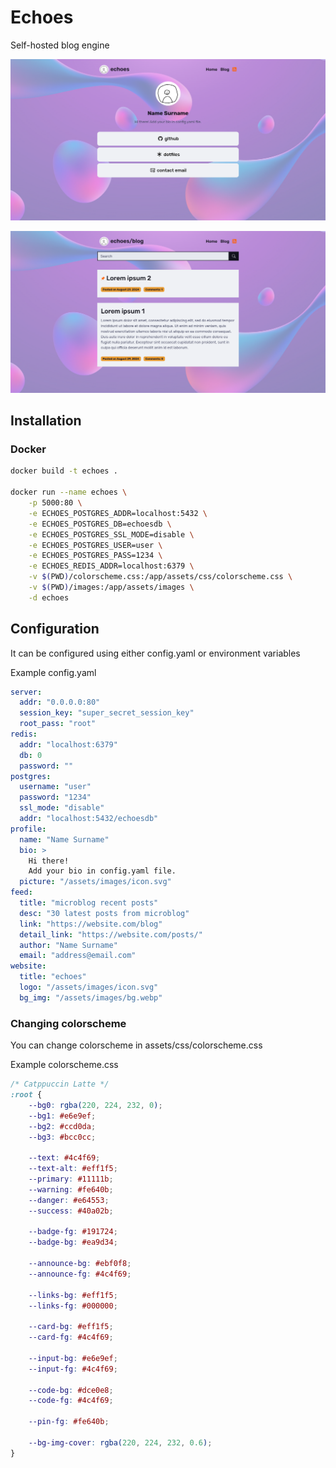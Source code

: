 # Echoes

Self-hosted blog engine

![home page](home-page.png)

![blog page](blog-page.png)

## Installation

### Docker

```bash
docker build -t echoes .

docker run --name echoes \
    -p 5000:80 \
    -e ECHOES_POSTGRES_ADDR=localhost:5432 \
    -e ECHOES_POSTGRES_DB=echoesdb \
    -e ECHOES_POSTGRES_SSL_MODE=disable \
    -e ECHOES_POSTGRES_USER=user \
    -e ECHOES_POSTGRES_PASS=1234 \
    -e ECHOES_REDIS_ADDR=localhost:6379 \
    -v $(PWD)/colorscheme.css:/app/assets/css/colorscheme.css \
    -v $(PWD)/images:/app/assets/images \
    -d echoes
```

## Configuration

It can be configured using either config.yaml or environment variables

Example config.yaml

```yaml
server:
  addr: "0.0.0.0:80"
  session_key: "super_secret_session_key"
  root_pass: "root"
redis:
  addr: "localhost:6379"
  db: 0
  password: ""
postgres:
  username: "user"
  password: "1234"
  ssl_mode: "disable"
  addr: "localhost:5432/echoesdb"
profile:
  name: "Name Surname"
  bio: >
    Hi there!
    Add your bio in config.yaml file.
  picture: "/assets/images/icon.svg"
feed:
  title: "microblog recent posts"
  desc: "30 latest posts from microblog"
  link: "https://website.com/blog"
  detail_link: "https://website.com/posts/"
  author: "Name Surname"
  email: "address@email.com"
website:
  title: "echoes"
  logo: "/assets/images/icon.svg"
  bg_img: "/assets/images/bg.webp"
```

### Changing colorscheme

You can change colorscheme in assets/css/colorscheme.css

Example colorscheme.css

```css
/* Catppuccin Latte */
:root {
    --bg0: rgba(220, 224, 232, 0);
    --bg1: #e6e9ef;
    --bg2: #ccd0da;
    --bg3: #bcc0cc;

    --text: #4c4f69;
    --text-alt: #eff1f5;
    --primary: #11111b;
    --warning: #fe640b;
    --danger: #e64553;
    --success: #40a02b;

    --badge-fg: #191724;
    --badge-bg: #ea9d34;

    --announce-bg: #ebf0f8;
    --announce-fg: #4c4f69;

    --links-bg: #eff1f5;
    --links-fg: #000000;

    --card-bg: #eff1f5;
    --card-fg: #4c4f69;

    --input-bg: #e6e9ef;
    --input-fg: #4c4f69;

    --code-bg: #dce0e8;
    --code-fg: #4c4f69;

    --pin-fg: #fe640b;

    --bg-img-cover: rgba(220, 224, 232, 0.6);
}
```